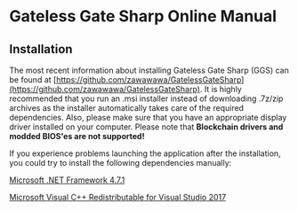 # Gateless Gate Sharp Online Manual

## Installation

The most recent information about installing Gateless Gate Sharp (GGS) can be found at 
[https://github.com/zawawawa/GatelessGateSharp](https://github.com/zawawawa/GatelessGateSharp).
It is highly recommended that you run an .msi installer instead of downloading .7z/zip archives as the installer automatically takes care of the required dependencies.
Also, please make sure that you have an appropriate display driver installed 
on your computer. Please note that **Blockchain drivers and modded BIOS'es are not supported!**

If you experience problems launching the application after the installation, you could try to install the following dependencies manually: 

[Microsoft .NET Framework 4.7.1](https://www.microsoft.com/en-us/download/details.aspx?id=56116)

[Microsoft Visual C++ Redistributable for Visual Studio 2017](https://aka.ms/vs/15/release/vc_redist.x64.exe)
